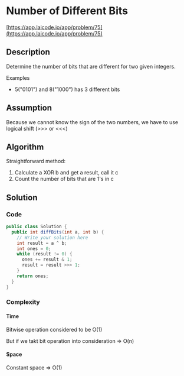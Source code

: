 <!----- Conversion time: 0.874 seconds.


Using this Markdown file:

1. Cut and paste this output into your source file.
2. See the notes and action items below regarding this conversion run.
3. Check the rendered output (headings, lists, code blocks, tables) for proper
   formatting and use a linkchecker before you publish this page.

Conversion notes:

* GD2md-html version 1.0β13
* Mon Jan 14 2019 03:45:53 GMT-0800 (PST)
* Source doc: https://docs.google.com/open?id=1RWIbfoReqAsouMYx23XtFy2bhShGzOTNjgOBMconcOM
----->



# Number of Different Bits

[https://app.laicode.io/app/problem/75](https://app.laicode.io/app/problem/75)


## Description

Determine the number of bits that are different for two given integers.

Examples



*   5("0101") and 8("1000") has 3 different bits


## Assumption

Because we cannot know the sign of the two numbers, we have to use logical shift (>>> or <<<)


## Algorithm

Straightforward method:



1.  Calculate a XOR b and get a result, call it c
1.  Count the number of bits that are 1's in c


## Solution


### Code


```java
public class Solution {
  public int diffBits(int a, int b) {
    // Write your solution here
    int result = a ^ b;
    int ones = 0;
    while (result != 0) {
      ones += result & 1;
      result = result >>> 1;
    }
    return ones;
  }
}
```



### Complexity


#### Time

Bitwise operation considered to be O(1)

But if we takt bit operation into consideration ⇒ O(n)


#### Space

Constant space ⇒ O(1)


<!-- GD2md-html version 1.0β13 -->
